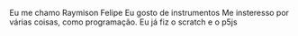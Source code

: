 Eu me chamo Raymison Felipe
Eu gosto de instrumentos
Me insteresso por várias coisas, como programação.
Eu já fiz o scratch e o p5js
